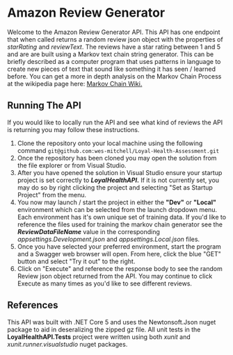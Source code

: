 
# Amazon Review Generator

Welcome to the Amazon Review Generator API. This API has one endpoint that when called returns a random review json object with the properties of _starRating_ and _reviewText_. The reviews have a star rating between 1 and 5 and are are built using a Markov text chain string generator. This can be briefly described as a computer program that uses patterns in language to create new pieces of text that sound like something it has seen / learned before. You can get a more in depth analysis on the Markov Chain Process at the wikipedia page here: [Markov Chain Wiki.](https://en.wikipedia.org/wiki/Markov_chain)

## Running The API

If you would like to locally run the API and see what kind of reviews the API is returning you may follow these instructions. 

1. Clone the repository onto your local machine using the following command ```git@github.com:wes-mitchell/Loyal-Health-Assessment.git```
2. Once the repository has been cloned you may open the solution from the file explorer or from Visual Studio. 
3. After you have opened the solution in Visual Studio ensure your startup project is set correctly to **_LoyalHealthAPI_.** If it is not currently set, you may do so by right clicking the project and selecting "Set as Startup Project" from the menu. 
4. You now may launch / start the project in either the **"Dev"** or **"Local"** environment which can be selected from the launch dropdown menu. Each environment has it's own unique set of training data. If you'd like to reference the files used for training the markov chain generator see the **_ReviewDataFileName_** value in the corresponding _appsettings.Development.json_ and _appsettings.Local.json_ files.
5. Once you have selected your preferred environment, start the program and a Swagger web browser will open. From here, click the blue "GET" button and select "Try it out" to the right.
6. Click on "Execute" and reference the response body to see the random Review json object returned from the API. You may continue to click Execute as many times as you'd like to see different reviews. 

## References
This API was built with .NET Core 5 and uses the Newtonsoft.Json nuget package to aid in deseralizing the zipped gz file. All unit tests in the **LoyalHealthAPI.Tests** project were written using both _xunit_ and _xunit.runner.visualstudio_ nuget packages. 
